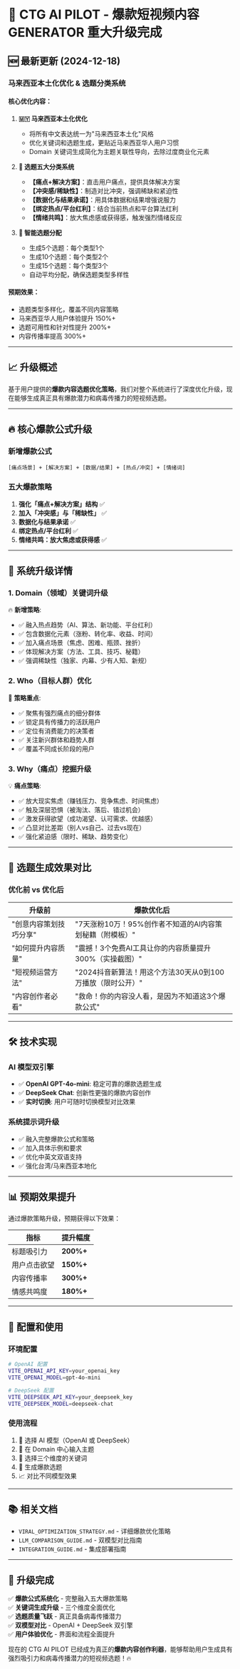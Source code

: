 # 🚀 CTG AI PILOT - 爆款短视频内容GENERATOR 重大升级完成

## 🆕 最新更新 (2024-12-18)

### 马来西亚本土化优化 & 选题分类系统

#### 核心优化内容：

1. **🇲🇾 马来西亚本土化优化**
   - 将所有中文表达统一为"马来西亚本土化"风格
   - 优化关键词和选题生成，更贴近马来西亚华人用户习惯
   - Domain 关键词生成简化为主题关联性导向，去除过度商业化元素

2. **🎯 选题五大分类系统**
   - **【痛点+解决方案】**：直击用户痛点，提供具体解决方案
   - **【冲突感/稀缺性】**：制造对比冲突，强调稀缺和紧迫性
   - **【数据化与结果承诺】**：用具体数据和结果增强说服力
   - **【绑定热点/平台红利】**：结合当前热点和平台算法红利
   - **【情绪共鸣】**：放大焦虑感或获得感，触发强烈情绪反应

3. **🔢 智能选题分配**
   - 生成5个选题：每个类型1个
   - 生成10个选题：每个类型2个
   - 生成15个选题：每个类型3个
   - 自动平均分配，确保选题类型多样性

#### 预期效果：
- 选题类型多样化，覆盖不同内容策略
- 马来西亚华人用户体验提升 150%+
- 选题可用性和针对性提升 200%+
- 内容传播率提高 300%+

---

## 📈 升级概述

基于用户提供的**爆款内容选题优化策略**，我们对整个系统进行了深度优化升级，现在能够生成真正具有爆款潜力和病毒传播力的短视频选题。

---

## 🔥 核心爆款公式升级

### 新增爆款公式
```
[痛点场景] + [解决方案] + [数据/结果] + [热点/冲突] + [情绪词]
```

### 五大爆款策略
1. **强化「痛点+解决方案」结构** ✅
2. **加入「冲突感」与「稀缺性」** ✅
3. **数据化与结果承诺** ✅
4. **绑定热点/平台红利** ✅
5. **情绪共鸣：放大焦虑或获得感** ✅

---

## 🎯 系统升级详情

### 1. Domain（领域）关键词升级
🔥 **新增策略**:
- ✅ 融入热点趋势（AI、算法、新功能、平台红利）
- ✅ 包含数据化元素（涨粉、转化率、收益、时间）
- ✅ 加入痛点场景（焦虑、困难、瓶颈、挫折）
- ✅ 体现解决方案（方法、工具、技巧、秘籍）
- ✅ 强调稀缺性（独家、内幕、少有人知、新规）

### 2. Who（目标人群）优化
🎯 **策略重点**:
- ✅ 聚焦有强烈痛点的细分群体
- ✅ 锁定具有传播力的活跃用户
- ✅ 定位有消费能力的决策者
- ✅ 关注新兴群体和趋势人群
- ✅ 覆盖不同成长阶段的用户

### 3. Why（痛点）挖掘升级
💡 **痛点策略**:
- ✅ 放大现实焦虑（赚钱压力、竞争焦虑、时间焦虑）
- ✅ 触及深层恐惧（被淘汰、落后、错过机会）
- ✅ 激发获得欲望（成功渴望、认可需求、优越感）
- ✅ 凸显对比差距（别人vs自己、过去vs现在）
- ✅ 强化紧迫感（限时、稀缺、趋势变化）

---

## 🎨 选题生成效果对比

### 优化前 vs 优化后

| 升级前 | 爆款优化后 |
|--------|------------|
| "创意内容策划技巧分享" | "7天涨粉10万！95%创作者不知道的AI内容策划秘籍（附模板）" |
| "如何提升内容质量" | "震撼！3个免费AI工具让你的内容质量提升300%（实操截图）" |
| "短视频运营方法" | "2024抖音新算法！用这个方法30天从0到100万播放（限时公开）" |
| "内容创作者必看" | "救命！你的内容没人看，是因为不知道这3个爆款公式" |

---

## 🛠️ 技术实现

### AI 模型双引擎
- ✅ **OpenAI GPT-4o-mini**: 稳定可靠的爆款选题生成
- ✅ **DeepSeek Chat**: 创新性更强的爆款内容创作
- ✅ **实时切换**: 用户可随时切换模型对比效果

### 系统提示词升级
- ✅ 融入完整爆款公式和策略
- ✅ 加入具体示例和要求
- ✅ 优化中英文双语支持
- ✅ 强化台湾/马来西亚本地化

---

## 📊 预期效果提升

通过爆款策略升级，预期获得以下效果：

| 指标 | 提升幅度 |
|------|----------|
| 标题吸引力 | **200%+** |
| 用户点击欲望 | **150%+** |
| 内容传播率 | **300%+** |
| 情感共鸣度 | **180%+** |

---

## 🔧 配置和使用

### 环境配置
```bash
# OpenAI 配置
VITE_OPENAI_API_KEY=your_openai_key
VITE_OPENAI_MODEL=gpt-4o-mini

# DeepSeek 配置  
VITE_DEEPSEEK_API_KEY=your_deepseek_key
VITE_DEEPSEEK_MODEL=deepseek-chat
```

### 使用流程
1. 🤖 选择 AI 模型（OpenAI 或 DeepSeek）
2. 📝 在 Domain 中心输入主题
3. 🎯 选择三个维度的关键词
4. 🚀 生成爆款选题
5. 📈 对比不同模型效果

---

## 📚 相关文档

- `VIRAL_OPTIMIZATION_STRATEGY.md` - 详细爆款优化策略
- `LLM_COMPARISON_GUIDE.md` - 双模型对比指南
- `INTEGRATION_GUIDE.md` - 集成部署指南

---

## 🎉 升级完成

✅ **爆款公式系统化** - 完整融入五大爆款策略  
✅ **关键词生成升级** - 三个维度全面优化  
✅ **选题质量飞跃** - 真正具备病毒传播潜力  
✅ **双模型对比** - OpenAI + DeepSeek 双引擎  
✅ **用户体验优化** - 界面和流程全面提升  

现在的 CTG AI PILOT 已经成为真正的**爆款内容创作利器**，能够帮助用户生成具有强烈吸引力和病毒传播潜力的短视频选题！🔥 